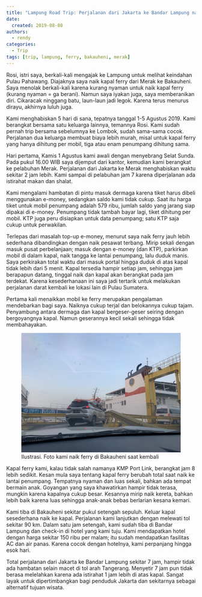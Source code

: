 ```yaml
---
title: "Lampung Road Trip: Perjalanan dari Jakarta ke Bandar Lampung naik Ferry Merak - Bakauheni"
date:
  created: 2019-08-08
authors:
  - rendy
categories:
  - Trip
tags: [trip, lampung, ferry, bakauheni, merak]
---
```


Rosi, istri saya, berkali-kali mengajak ke Lampung untuk melihat keindahan Pulau Pahawang. Diajaknya saya naik kapal ferry dari Merak ke Bakauheni. Saya menolak berkali-kali karena kurang nyaman untuk naik kapal ferry (kurang nyaman = ga berani). Namun saya iyakan juga, saya memberanikan diri. Cikaracak ninggang batu, laun-laun jadi legok. Karena terus menurus dirayu, akhirnya luluh juga.

<!-- more -->

Kami menghabiskan 5 hari di sana, tepatnya tanggal 1-5 Agustus 2019. Kami berangkat bersama satu keluarga lainnya, temannya Rosi. Kami sudah pernah trip bersama sebelumnya ke Lombok, sudah sama-sama cocok. Perjalanan dua keluarga membuat biaya lebih murah, misal untuk kapal ferry yang hanya dihitung per mobil, tiga atau enam penumpang dihitung sama.

Hari pertama, Kamis 1 Agustus kami awali dengan menyebrang Selat Sunda. Pada pukul 16.00 WIB saya dijemput dari kantor, kemudian kami berangkat ke pelabuhan Merak. Perjalanan dari Jakarta ke Merak menghabiskan waktu sekitar 2 jam lebih. Kami sampai di pelabuhan jam 7 karena diperjalanan ada istirahat makan dan shalat.

Kami mengalami hambatan di pintu masuk dermaga karena tiket harus dibeli menggunakan e-money, sedangkan saldo kami tidak cukup. Saat itu harga tiket untuk mobil penumpang adalah 579 ribu, jumlah saldo yang jarang siap dipakai di e-money. Penumpang tidak tambah bayar lagi, tiket dihitung per mobil. KTP juga peru disiapkan untuk data penumpang; satu KTP saja cukup untuk perwakilan.

Terlepas dari masalah top-up e-money, menurut saya naik ferry jauh lebih sederhana dibandingkan dengan naik pesawat terbang. Mirip sekali dengan masuk pusat perbelanjaan; masuk dengan e-money (dan KTP), parkirkan mobil di dalam kapal, naik tangga ke lantai penumpang, lalu duduk manis. Saya perkirakan total waktu dari masuk portal hingga duduk di atas kapal tidak lebih dari 5 menit. Kapal tersedia hampir setiap jam, sehingga jam berapapun datang, tinggal naik dan kapal akan berangkat pada jam terdekat. Karena kesederhanaan ini saya jadi tertarik untuk melakukan perjalanan darat kembali ke lokasi lain di Pulau Sumatera.

Pertama kali menaikkan mobil ke ferry merupakan pengalaman mendebarkan bagi saya. Naiknya cukup terjal dan belokannya cukup tajam. Penyambung antara dermaga dan kapal bergeser-geser seiring dengan bergoyangnya kapal. Namun geserannya kecil sekali sehingga tidak membahayakan.

<figure class="half">
  <img src="/assets/images/naik_ferry.jpeg">
  <figcaption>Ilustrasi. Foto kami naik ferry di Bakauheni saat kembali</figcaption>
</figure>

Kapal ferry kami, kalau tidak salah namanya KMP Port Link, berangkat jam 8 lebih sedikit. Kesan mula saya tentang kapal ferry berubah total saat naik ke lantai penumpang. Tempatnya nyaman dan luas sekali, bahkan ada tempat bermain anak. Goyangan yang saya khawatirkan hampir tidak terasa, mungkin karena kapalnya cukup besar. Kesannya mirip naik kereta, bahkan lebih baik karena luas sehingga anak-anak bebas berlarian kesana kemari.

Kami tiba di Bakauheni sekitar pukul setengah sepuluh. Keluar kapal sesederhana naik ke kapal. Perjalanan kami lanjutkan dengan melewati tol sekitar 90 km. Dalam satu jam setengah, kami sudah tiba di Bandar Lampung dan check-in di hotel yang kami tuju. Kami mendapatkan hotel dengan harga sekitar 150 ribu per malam; itu sudah mendapatkan fasilitas AC dan air panas. Karena cocok dengan hotelnya, kami perpanjang hingga esok hari.

Total perjalanan dari Jakarta ke Bandar Lampung sekitar 7 jam, hampir tidak ada hambatan selain macet di tol arah Tangerang. Menyetir 7 jam pun tidak berasa melelahkan karena ada istirahat 1 jam lebih di atas kapal. Sangat layak untuk dipertimbangkan bagi penduduk Jakarta dan sekitarnya sebagai alternatif tujuan wisata.
